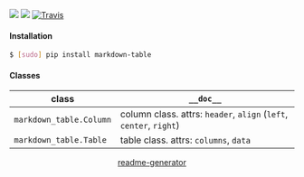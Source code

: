 <!--
https://pypi.org/project/readme-generator/
-->

[![](https://img.shields.io/pypi/pyversions/markdown-table.svg?longCache=True)](https://pypi.org/project/markdown-table/)
[![](https://img.shields.io/pypi/v/markdown-table.svg?maxAge=3600)](https://pypi.org/project/markdown-table/)
[![Travis](https://api.travis-ci.org/looking-for-a-job/markdown-table.py.svg?branch=master)](https://travis-ci.org/looking-for-a-job/markdown-table.py/)

#### Installation
```bash
$ [sudo] pip install markdown-table
```

#### Classes
class|`__doc__`
-|-
`markdown_table.Column` |column class. attrs: `header`, `align` (`left`, `center`, `right`)
`markdown_table.Table` |table class. attrs: `columns`, `data`

<p align="center">
    <a href="https://pypi.org/project/readme-generator/">readme-generator</a>
</p>